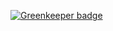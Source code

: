 

[![Greenkeeper badge](https://badges.greenkeeper.io/kupibilet-frontend/build-version.svg)](https://greenkeeper.io/)